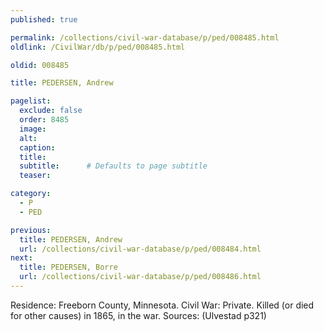 ```yaml
---
published: true

permalink: /collections/civil-war-database/p/ped/008485.html
oldlink: /CivilWar/db/p/ped/008485.html

oldid: 008485

title: PEDERSEN, Andrew

pagelist:
  exclude: false
  order: 8485
  image: 
  alt:
  caption:
  title:
  subtitle:      # Defaults to page subtitle
  teaser:

category: 
  - P 
  - PED

previous:
  title: PEDERSEN, Andrew
  url: /collections/civil-war-database/p/ped/008484.html  
next:
  title: PEDERSEN, Borre
  url: /collections/civil-war-database/p/ped/008486.html   
---
```

Residence: Freeborn County, Minnesota. Civil War: Private. Killed (or died for other causes) in 1865, in the war. Sources: (Ulvestad p321)